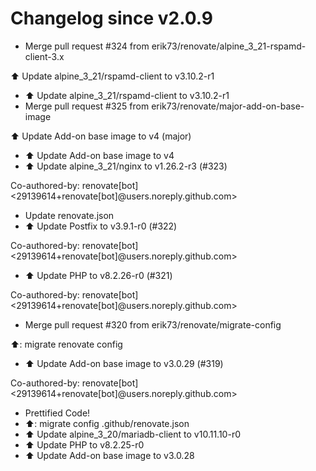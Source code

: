 # Changelog since v2.0.9
- Merge pull request #324 from erik73/renovate/alpine_3_21-rspamd-client-3.x

⬆️ Update alpine_3_21/rspamd-client to v3.10.2-r1 
- ⬆️ Update alpine_3_21/rspamd-client to v3.10.2-r1 
- Merge pull request #325 from erik73/renovate/major-add-on-base-image

⬆️ Update Add-on base image to v4 (major) 
- ⬆️ Update Add-on base image to v4 
- ⬆️ Update alpine_3_21/nginx to v1.26.2-r3 (#323)

Co-authored-by: renovate[bot] <29139614+renovate[bot]@users.noreply.github.com> 
- Update renovate.json 
- ⬆️ Update Postfix to v3.9.1-r0 (#322)

Co-authored-by: renovate[bot] <29139614+renovate[bot]@users.noreply.github.com> 
- ⬆️ Update PHP to v8.2.26-r0 (#321)

Co-authored-by: renovate[bot] <29139614+renovate[bot]@users.noreply.github.com> 
- Merge pull request #320 from erik73/renovate/migrate-config

⬆️: migrate renovate config 
- ⬆️ Update Add-on base image to v3.0.29 (#319)

Co-authored-by: renovate[bot] <29139614+renovate[bot]@users.noreply.github.com> 
- Prettified Code! 
- ⬆️: migrate config .github/renovate.json 
- ⬆️ Update alpine_3_20/mariadb-client to v10.11.10-r0 
- ⬆️ Update PHP to v8.2.25-r0 
- ⬆️ Update Add-on base image to v3.0.28 
